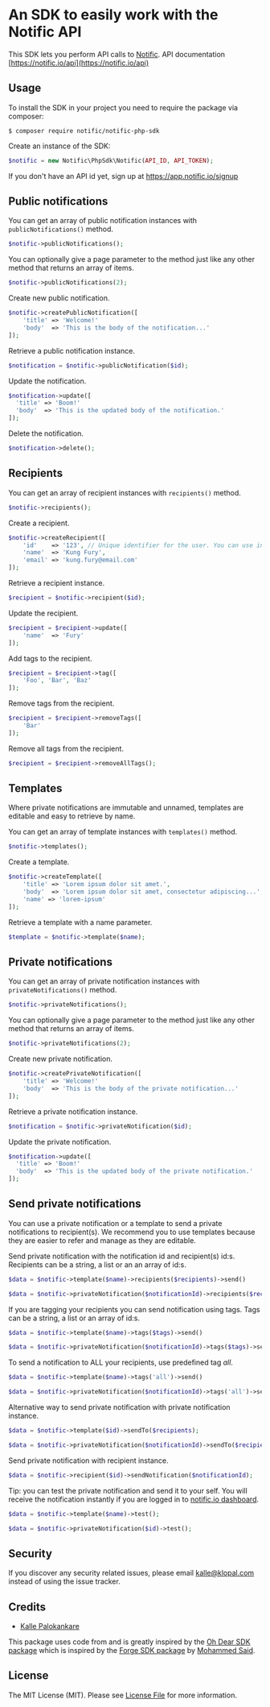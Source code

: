 # An SDK to easily work with the Notific API

This SDK lets you perform API calls to [Notific](https://notific.io).
API documentation [https://notific.io/api](https://notific.io/api)

## Usage

To install the SDK in your project you need to require the package via composer:

`$ composer require notific/notific-php-sdk`
 
Create an instance of the SDK:

```php
$notific = new Notific\PhpSdk\Notific(API_ID, API_TOKEN);
```  

If you don't have an API id yet, sign up at https://app.notific.io/signup

## Public notifications

You can get an array of public notification instances with `publicNotifications()` method.

```php
$notific->publicNotifications();
``` 

You can optionally give a page parameter to the method just like any other method that returns an array of items.

```php
$notific->publicNotifications(2);
``` 

Create new public notification.

```php
$notific->createPublicNotification([
    'title' => 'Welcome!'
    'body'  => 'This is the body of the notification...'
]);
``` 

Retrieve a public notification instance.

```php
$notification = $notific->publicNotification($id);
``` 

Update the notification.

```php
$notification->update([
  'title' => 'Boom!'
  'body'  => 'This is the updated body of the notification.'
]);
``` 

Delete the notification.

```php
$notification->delete();
``` 

## Recipients

You can get an array of recipient instances with `recipients()` method.

```php
$notific->recipients();
``` 

Create a recipient.

```php
$notific->createRecipient([
    'id'    => '123', // Unique identifier for the user. You can use integers, hashes or what ever suites you best.
    'name'  => 'Kung Fury',
    'email' => 'kung.fury@email.com'
]);
``` 

Retrieve a recipient instance.

```php
$recipient = $notific->recipient($id);
``` 

Update the recipient.

```php
$recipient = $recipient->update([
    'name'  => 'Fury'
]);
``` 

Add tags to the recipient.

```php
$recipient = $recipient->tag([
    'Foo', 'Bar', 'Baz'
]);
``` 

Remove tags from the recipient.

```php
$recipient = $recipient->removeTags([
    'Bar'
]);
``` 

Remove all tags from the recipient.

```php
$recipient = $recipient->removeAllTags();
``` 

## Templates

Where private notifications are immutable and unnamed, templates are editable and easy to retrieve by name. 

You can get an array of template instances with `templates()` method.

```php
$notific->templates();
``` 

Create a template.

```php
$notific->createTemplate([
    'title' => 'Lorem ipsum dolor sit amet.',
    'body'  => 'Lorem ipsum dolor sit amet, consectetur adipiscing...',
    'name' => 'lorem-ipsum'
]);
``` 

Retrieve a template with a name parameter.
```php
$template = $notific->template($name);
```

## Private notifications

You can get an array of private notification instances with `privateNotifications()` method.

```php
$notific->privateNotifications();
``` 

You can optionally give a page parameter to the method just like any other method that returns an array of items.

```php
$notific->privateNotifications(2);
``` 

Create new private notification.

```php
$notific->createPrivateNotification([
    'title' => 'Welcome!'
    'body'  => 'This is the body of the private notification...'
]);
``` 

Retrieve a private notification instance.

```php
$notification = $notific->privateNotification($id);
``` 

Update the private notification.

```php
$notification->update([
  'title' => 'Boom!'
  'body'  => 'This is the updated body of the private notification.'
]);
``` 

## Send private notifications

You can use a private notification or a template to send a private notifications to recipient(s). We recommend you
to use templates because they are easier to refer and manage as they are editable.

Send private notification with the notification id and recipient(s) id:s. Recipients can be a string, a list or an an array of id:s.

```php
$data = $notific->template($name)->recipients($recipients)->send()
``` 
 
```php
$data = $notific->privateNotification($notificationId)->recipients($recipients)->send()
``` 

If you are tagging your recipients you can send notification using tags. Tags can be a string, a list or an array of id:s.
 
 ```php
 $data = $notific->template($name)->tags($tags)->send()
 ``` 
 
```php
$data = $notific->privateNotification($notificationId)->tags($tags)->send()
``` 

To send a notification to ALL your recipients, use predefined tag _all_.
 
 ```php
 $data = $notific->template($name)->tags('all')->send()
 ``` 
 
```php
$data = $notific->privateNotification($notificationId)->tags('all')->send()
``` 

Alternative way to send private notification with private notification instance.

```php
$data = $notific->template($id)->sendTo($recipients);
``` 

```php
$data = $notific->privateNotification($notificationId)->sendTo($recipients);
``` 

Send private notification with recipient instance.

```php
$data = $notific->recipient($id)->sendNotification($notificationId);
``` 

Tip: you can test the private notification and send it to your self. You will receive the notification 
instantly if you are logged in to [notific.io dashboard](https://app.notific.io/dashboard).

```php
$data = $notific->template($name)->test();
``` 

```php
$data = $notific->privateNotification($id)->test();
``` 

## Security

If you discover any security related issues, please email kalle@klopal.com instead of using the issue tracker.

## Credits

- [Kalle Palokankare](https://github.com/palokankare)

This package uses code from and is greatly inspired by the [Oh Dear SDK package](https://github.com/ohdearapp/ohdear-php-sdk) which is inspired by the [Forge SDK package](https://github.com/themsaid/forge-sdk) by [Mohammed Said](https://github.com/themsaid).

## License

The MIT License (MIT). Please see [License File](LICENSE.md) for more information.
